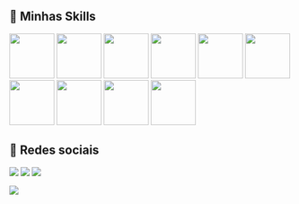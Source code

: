 
## 🚀 Minhas Skills
<div style="width:100%;">
<img height="80px" src="https://cdn.jsdelivr.net/gh/devicons/devicon/icons/php/php-original.svg" /> 
<img height="80px" src="https://cdn.jsdelivr.net/gh/devicons/devicon/icons/cakephp/cakephp-original.svg" />
<img height="80px" src="https://cdn.jsdelivr.net/gh/devicons/devicon/icons/html5/html5-original.svg" />
<img height="80px" src="https://cdn.jsdelivr.net/gh/devicons/devicon/icons/laravel/laravel-plain.svg" />

<img height="80px" src="https://cdn.jsdelivr.net/gh/devicons/devicon/icons/javascript/javascript-original.svg" />
<img height="80px" src="https://cdn.jsdelivr.net/gh/devicons/devicon/icons/css3/css3-original.svg" />
<img height="80px" src="https://cdn.jsdelivr.net/gh/devicons/devicon/icons/java/java-original.svg" />
<img height="80px" src="https://cdn.jsdelivr.net/gh/devicons/devicon/icons/mysql/mysql-original.svg" />
<img height="80px" src="https://cdn.jsdelivr.net/gh/devicons/devicon/icons/microsoftsqlserver/microsoftsqlserver-plain-wordmark.svg" />
<img height="80px" src="https://cdn.jsdelivr.net/gh/devicons/devicon/icons/postgresql/postgresql-original.svg" />
</div>

## 📱 Redes sociais
[<img src="https://img.shields.io/badge/linkedin-%230077B5.svg?&style=for-the-badge&logo=linkedin&logoColor=white" />](http://www.linkedin.com/in/luan-figueira-13b07a72) 
[<img src = "https://img.shields.io/badge/instagram-%23E4405F.svg?&style=for-the-badge&logo=instagram&logoColor=white">](https://www.instagram.com/luanmarcosfgns/) 
[<img src = "https://img.shields.io/badge/facebook-%231877F2.svg?&style=for-the-badge&logo=facebook&logoColor=white">](https://www.facebook.com/luanmarcos.figueira/)

[<img src = "https://img.shields.io/badge/curriculo-%23E4405F.svg?&style=for-the-badge&logo=document&logoColor=white">](https://docs.google.com/document/d/e/2PACX-1vQIwiKi7t2flbB0FpMyORLKzQDtrNC_dFhI4astzD1vAg-FRmul6MImRJ1N4zdD_2KecQ3tSwVngPox/pub) 

